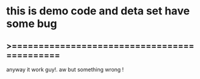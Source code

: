<h1>this is demo code and deta set have some bug</h1>
<h2>>============================================</h2>
anyway it work guy!. aw but something wrong !
